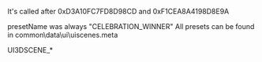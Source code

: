 It's called after 0xD3A10FC7FD8D98CD and 0xF1CEA8A4198D8E9A

presetName was always "CELEBRATION_WINNER"
All presets can be found in common\data\ui\uiscenes.meta

UI3DSCENE_*